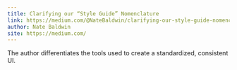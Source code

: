 ```yaml
---
title: Clarifying our “Style Guide” Nomenclature
link: https://medium.com/@NateBaldwin/clarifying-our-style-guide-nomenclature-ab72358ee111#.s39826x00
author: Nate Baldwin
site: https://medium.com/
---
```


The author differentiates the tools used to create a standardized, consistent UI.
